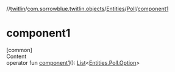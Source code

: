 //[twitlin](../../../index.md)/[com.sorrowblue.twitlin.objects](../../index.md)/[Entities](../index.md)/[Poll](index.md)/[component1](component1.md)



# component1  
[common]  
Content  
operator fun [component1](component1.md)(): [List](https://kotlinlang.org/api/latest/jvm/stdlib/kotlin.collections/-list/index.html)<[Entities.Poll.Option](-option/index.md)>  



